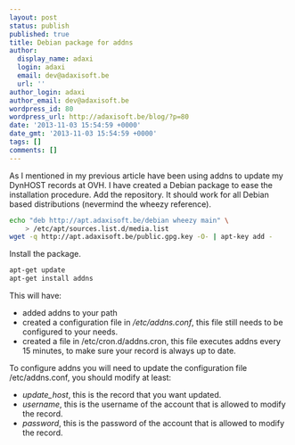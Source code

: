 ```yaml
---
layout: post
status: publish
published: true
title: Debian package for addns
author:
  display_name: adaxi
  login: adaxi
  email: dev@adaxisoft.be
  url: ''
author_login: adaxi
author_email: dev@adaxisoft.be
wordpress_id: 80
wordpress_url: http://adaxisoft.be/blog/?p=80
date: '2013-11-03 15:54:59 +0000'
date_gmt: '2013-11-03 15:54:59 +0000'
tags: []
comments: []
---
```


As I mentioned in my previous article have been using addns to update my DynHOST records at OVH. I have created a Debian package to ease the installation procedure. Add the repository. It should work for all Debian based distributions (nevermind the wheezy reference).

```sh
echo "deb http://apt.adaxisoft.be/debian wheezy main" \ 
	> /etc/apt/sources.list.d/media.list
wget -q http://apt.adaxisoft.be/public.gpg.key -O- | apt-key add -
```

Install the package.

```sh
apt-get update
apt-get install addns
```

This will have:
<ul>
	<li>added addns to your path</li>
	<li>created a configuration file in <em>/etc/addns.conf</em>, this file still needs to be configured to your needs.</li>
	<li>created a file in /etc/cron.d/addns.cron, this file executes addns every 15 minutes, to make sure your record is always up to date.</li>
</ul>
To configure addns you will need to update the configuration file /etc/addns.conf, you should modify at least:
<ul>
	<li><em>update_host</em>, this is the record that you want updated.</li>
	<li><em>username</em>, this is the username of the account that is allowed to modify the record.</li>
	<li><em>password</em>, this is the password of the account that is allowed to modify the record.</li>
</ul>
